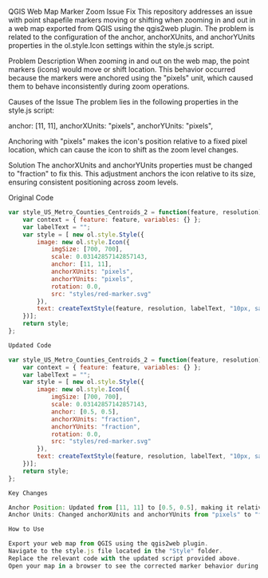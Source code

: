 QGIS Web Map Marker Zoom Issue Fix
This repository addresses an issue with point shapefile markers moving or shifting when zooming in and out in a web map exported from QGIS using the qgis2web plugin. The problem is related to the configuration of the anchor, anchorXUnits, and anchorYUnits properties in the ol.style.Icon settings within the style.js script.

Problem Description
When zooming in and out on the web map, the point markers (icons) would move or shift location. This behavior occurred because the markers were anchored using the "pixels" unit, which caused them to behave inconsistently during zoom operations.

Causes of the Issue
The problem lies in the following properties in the style.js script:

anchor: [11, 11],
anchorXUnits: "pixels",
anchorYUnits: "pixels",


Anchoring with "pixels" makes the icon's position relative to a fixed pixel location, which can cause the icon to shift as the zoom level changes.

Solution
The anchorXUnits and anchorYUnits properties must be changed to "fraction" to fix this. This adjustment anchors the icon relative to its size, ensuring consistent positioning across zoom levels.

Original Code
```javascript
var style_US_Metro_Counties_Centroids_2 = function(feature, resolution){
    var context = { feature: feature, variables: {} };
    var labelText = "";
    var style = [ new ol.style.Style({
        image: new ol.style.Icon({
            imgSize: [700, 700],
            scale: 0.03142857142857143,
            anchor: [11, 11],
            anchorXUnits: "pixels",
            anchorYUnits: "pixels",
            rotation: 0.0,
            src: "styles/red-marker.svg"
        }),
        text: createTextStyle(feature, resolution, labelText, "10px, sans-serif", "#000000", 'point', "", 0)
    })];
    return style;
};

Updated Code

var style_US_Metro_Counties_Centroids_2 = function(feature, resolution){
    var context = { feature: feature, variables: {} };
    var labelText = "";
    var style = [ new ol.style.Style({
        image: new ol.style.Icon({
            imgSize: [700, 700],
            scale: 0.03142857142857143,
            anchor: [0.5, 0.5],
            anchorXUnits: "fraction",
            anchorYUnits: "fraction",
            rotation: 0.0,
            src: "styles/red-marker.svg"
        }),
        text: createTextStyle(feature, resolution, labelText, "10px, sans-serif", "#000000", 'point', "", 0)
    })];
    return style;
};

Key Changes

Anchor Position: Updated from [11, 11] to [0.5, 0.5], making it relative to the icon’s center.
Anchor Units: Changed anchorXUnits and anchorYUnits from "pixels" to "fraction", which centers the icon relative to its size.

How to Use

Export your web map from QGIS using the qgis2web plugin.
Navigate to the style.js file located in the "Style" folder.
Replace the relevant code with the updated script provided above.
Open your map in a browser to see the corrected marker behavior during zoom operations.
